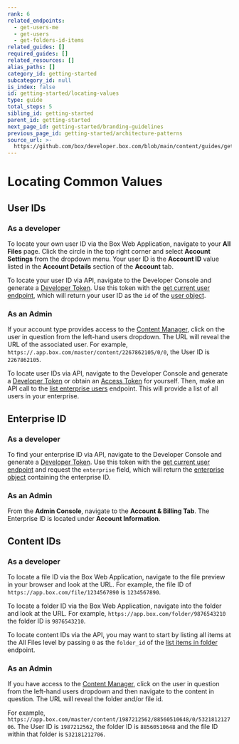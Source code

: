 ```yaml
---
rank: 6
related_endpoints:
  - get-users-me
  - get-users
  - get-folders-id-items
related_guides: []
required_guides: []
related_resources: []
alias_paths: []
category_id: getting-started
subcategory_id: null
is_index: false
id: getting-started/locating-values
type: guide
total_steps: 5
sibling_id: getting-started
parent_id: getting-started
next_page_id: getting-started/branding-guidelines
previous_page_id: getting-started/architecture-patterns
source_url: >-
  https://github.com/box/developer.box.com/blob/main/content/guides/getting-started/locating-values.md
---
```

# Locating Common Values

## User IDs

### As a developer

To locate your own user ID via the Box Web Application, navigate to your
**All Files** page. Click the circle in the top right corner and select
**Account Settings** from the dropdown menu. Your user ID is the **Account ID**
value listed in the **Account Details** section of the **Account** tab.

To locate your user ID via API, navigate to the Developer Console and generate
a [Developer Token][devtoken]. Use this token with the
[get current user endpoint][currentuser], which will return your user ID as the
`id` of the [user object][uo].

### As an Admin

If your account type provides access to the [Content Manager][contentmanager],
click on the user in question from the left-hand users dropdown. The URL will
reveal the URL of the associated user. For example,
`https://.app.box.com/master/content/2267862105/0/0`, the User ID is
`2267862105`.

To locate user IDs via API, navigate to the Developer Console and generate
a [Developer Token][devtoken] or obtain an [Access Token][at] for yourself.
Then, make an API call to the [list enterprise users][leu] endpoint. This will
provide a list of all users in your enterprise.

## Enterprise ID

### As a developer

To find your enterprise ID via API, navigate to the Developer Console and
generate a [Developer Token][devtoken]. Use this token with the
[get current user endpoint][currentuser] and request the `enterprise` field,
which will return the [enterprise object][uo-full] containing the enterprise ID.

### As an Admin

From the **Admin Console**, navigate to the **Account & Billing Tab**. The
Enterprise ID is located under **Account Information**.

## Content IDs

### As a developer

To locate a file ID via the Box Web Application, navigate to the file preview in
your browser and look at the URL. For example, the file ID of
`https://app.box.com/file/1234567890` is `1234567890`.

To locate a folder ID via the Box Web Application, navigate into the folder and
look at the URL. For example, `https://app.box.com/folder/9876543210` the folder
ID is `9876543210`.

To locate content IDs via the API, you may want to start by listing all items at
the All Files level by passing `0` as the `folder_id` of the
[list items in folder][lif] endpoint.

### As an Admin

If you have access to the [Content Manager][contentmanager], click on the user
in question from the left-hand users dropdown and then navigate to the content
in question. The URL will reveal the folder and/or file id.

For example,
`https://app.box.com/master/content/1987212562/88560510648/0/532181212706`.
The User ID is `1987212562`, the folder ID is `88560510648` and the file ID
within that folder is `532181212706`.

[contentmanager]: https://support.box.com/hc/en-us/articles/360044197333-Using-the-Content-Manager
[currentuser]: e://get-users-me
[devtoken]: g://authentication/tokens/developer-tokens
[uo]: e://resources/user
[uo-full]: e://resources/user--full
[at]: g://authentication/tokens/access-tokens
[leu]: e://get-users
[lif]: e://get-folders-id-items